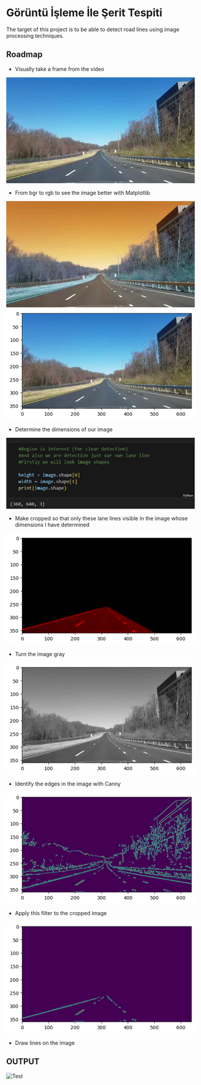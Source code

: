 
# Görüntü İşleme İle Şerit Tespiti
The target of this project is to be able to detect road lines using image processing techniques.

## Roadmap
- Visually take a frame from the video

![Test](Images/test.png)

- From bgr to rgb to see the image better with Matplotlib

![Test](Images/BGRtoRGB.png)
![Test](Images/Matplotlib.png)

- Determine the dimensions of our image

![Test](Images/Shape.png)

- Make cropped so that only these lane lines visible in the image whose dimensions I have determined

![Test](Images/Cropped_Image.png)

- Turn the image gray

![Test](Images/Gray.png)

- Identify the edges in the image with Canny

![Test](Images/Canny.png)

- Apply this filter to the cropped image

![Test](Images/Cropped_Canny.png)

- Draw lines on the image
## OUTPUT

![Test](Videos/output_gif.gif)
  


  
